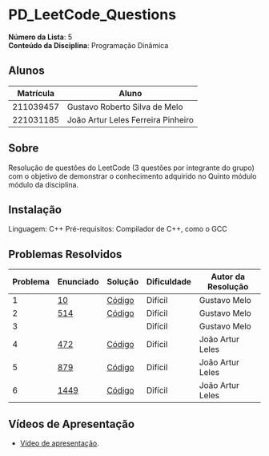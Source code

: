 # PD_LeetCode_Questions

**Número da Lista**: 5<br>
**Conteúdo da Disciplina**: Programação Dinâmica<br>

## Alunos
|Matrícula | Aluno |
| -- | -- |
| 211039457  |  Gustavo Roberto Silva de Melo |
| 221031185  |  João Artur Leles Ferreira Pinheiro|

## Sobre 
Resolução de questões do LeetCode (3 questões por integrante do grupo) com o objetivo de demonstrar o conhecimento adquirido no Quinto módulo módulo da disciplina.

## Instalação
Linguagem: C++ 
Pré-requisitos: Compilador de C++, como o GCC

## Problemas Resolvidos
| Problema | Enunciado | Solução | Dificuldade | Autor da Resolução |
| -- | -- | -- | -- | -- |
| 1 | [10](https://leetcode.com/problems/regular-expression-matching/description/) | [Código](https://github.com/projeto-de-algoritmos-2025/PD_LeetCode_Questions/blob/main/10-regular-expression-matching/solution.cpp) | Difícil | Gustavo Melo |
| 2 | [514](https://leetcode.com/problems/freedom-trail/description/) | [Código](https://github.com/projeto-de-algoritmos-2025/PD_LeetCode_Questions/blob/main/514-freedom-trail/solution.cpp) | Difícil | Gustavo Melo |
| 3 | | | Difícil | Gustavo Melo |
| 4 | [472](https://leetcode.com/problems/concatenated-words/description/) | [Código](https://github.com/projeto-de-algoritmos-2025/PD_LeetCode_Questions/blob/main/472-concatenated-words/472.cpp) | Difícil | João Artur Leles|
| 5 | [879](https://leetcode.com/problems/profitable-schemes/description/) | [Código](https://github.com/projeto-de-algoritmos-2025/PD_LeetCode_Questions/blob/main/879-profitableSchemes/879.cpp) | Difícil | João Artur Leles|
| 6 | [1449](https://leetcode.com/problems/form-largest-integer-with-digits-that-add-up-to-target/description/) | [Código](https://github.com/projeto-de-algoritmos-2025/PD_LeetCode_Questions/blob/main/1449-form-largest-integer-with-digits-that-add-up-to-target/1449.cpp) | Difícil | João Artur Leles|

## Vídeos de Apresentação
- [Vídeo de apresentação]().
